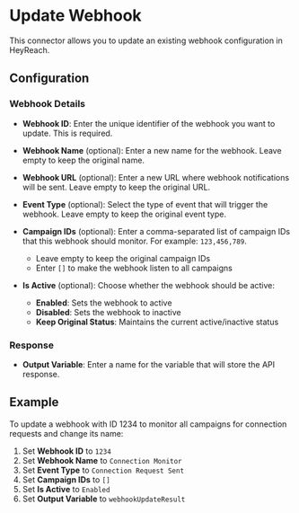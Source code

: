 # Update Webhook

This connector allows you to update an existing webhook configuration in HeyReach.

## Configuration

### Webhook Details

- **Webhook ID**: Enter the unique identifier of the webhook you want to update. This is required.
  
- **Webhook Name** (optional): Enter a new name for the webhook. Leave empty to keep the original name.
  
- **Webhook URL** (optional): Enter a new URL where webhook notifications will be sent. Leave empty to keep the original URL.
  
- **Event Type** (optional): Select the type of event that will trigger the webhook. Leave empty to keep the original event type.
  
- **Campaign IDs** (optional): Enter a comma-separated list of campaign IDs that this webhook should monitor. For example: `123,456,789`. 
  - Leave empty to keep the original campaign IDs
  - Enter `[]` to make the webhook listen to all campaigns
  
- **Is Active** (optional): Choose whether the webhook should be active:
  - **Enabled**: Sets the webhook to active
  - **Disabled**: Sets the webhook to inactive
  - **Keep Original Status**: Maintains the current active/inactive status

### Response

- **Output Variable**: Enter a name for the variable that will store the API response.

## Example

To update a webhook with ID 1234 to monitor all campaigns for connection requests and change its name:

1. Set **Webhook ID** to `1234`
2. Set **Webhook Name** to `Connection Monitor`
3. Set **Event Type** to `Connection Request Sent`
4. Set **Campaign IDs** to `[]`
5. Set **Is Active** to `Enabled`
6. Set **Output Variable** to `webhookUpdateResult`